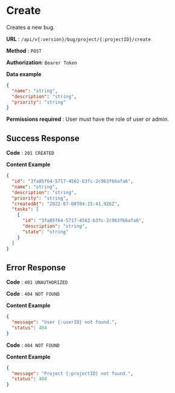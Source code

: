# Create

Creates a new bug.

**URL** : `/api/v{:version}/bug/project/{:projectID}/create`

**Method** : `POST`

**Authorization**: `Bearer Token`

**Data example**

```json
{
  "name": "string",
  "description": "string",
  "priority": "string"
}
```

**Permissions required** : User must have the role of user or admin.

## Success Response

**Code** : `201 CREATED`

**Content Example**

```json
{
  "id": "3fa85f64-5717-4562-b3fc-2c963f66afa6",
  "name": "string",
  "description": "string",
  "priority": "string",
  "createdAt": "2022-07-08T04:15:41.926Z",
  "tasks": [
    {
      "id": "3fa85f64-5717-4562-b3fc-2c963f66afa6",
      "description": "string",
      "state": "string"
    }
  ]
}
```

## Error Response

**Code** : `401 UNAUTHORIZED`

**Code** : `404 NOT FOUND`

**Content Example**

```json
{
  "message": "User {:userID} not found.",
  "status": 404
}
```

**Code** : `404 NOT FOUND`

**Content Example**

```json
{
  "message": "Project {:projectID} not found.",
  "status": 404
}
```
